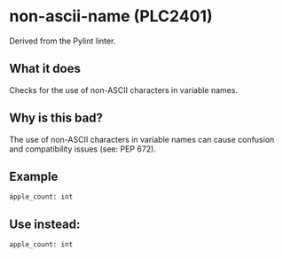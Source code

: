 # non-ascii-name (PLC2401)
Derived from the Pylint linter.
## What it does
Checks for the use of non-ASCII characters in variable names.
## Why is this bad?
The use of non-ASCII characters in variable names can cause confusion
and compatibility issues (see: PEP 672).
## Example
```
ápple_count: int
```
## Use instead:
```
apple_count: int
```
